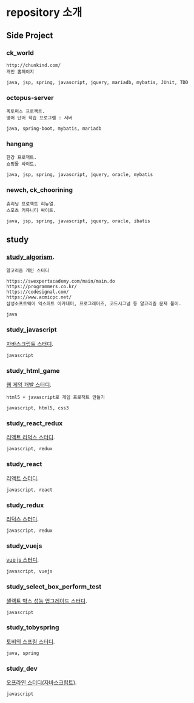 # repository 소개

## Side Project

### ck_world
```
http://chunkind.com/
개인 홈페이지

java, jsp, spring, javascript, jquery, mariadb, mybatis, JUnit, TDD
```

### octopus-server
```
옥토퍼스 프로잭트.
영어 단어 학습 프로그램 : 서버

java, spring-boot, mybatis, mariadb
```

### hangang
```
한강 프로잭트.
쇼핑몰 싸이트.

java, jsp, spring, javascript, jquery, oracle, mybatis
```

### newch, ck_choorining
```
츄리닝 프로잭트 리뉴얼.
스포츠 커뮤니티 싸이트.

java, jsp, spring, javascript, jquery, oracle, ibatis
```

## study

### [study_algorism](https://github.com/chunkind/study_algorism).
```
알고리즘 개인 스터디

https://swexpertacademy.com/main/main.do
https://programmers.co.kr/
https://codesignal.com/
https://www.acmicpc.net/
삼성소프트웨어 익스퍼트 아카데미, 프로그래머즈, 코드시그널 등 알고리즘 문제 풀이.

java
```

### study_javascript
[자바스크립트 스터디](https://github.com/chunkind/study_javascript).
```
javascript
```

### study_html_game
[웹 게임 개발 스터디](https://github.com/chunkind/study_html_game).
```
html5 + javascript로 게임 프로잭트 만들기

javascript, html5, css3
```

### study_react_redux
[리액트 리덕스 스터디](https://github.com/chunkind/study_react_redux).
```
javascript, redux
```

### study_react
[리액트 스터디](https://github.com/chunkind/study_react).
```
javascript, react
```

### study_redux
[리덕스 스터디](https://github.com/chunkind/study_redux).
```
javascript, redux
```

### study_vuejs
[vue js 스터디](https://github.com/chunkind/study_vuejs).
```
javascript, vuejs
```

### study_select_box_perform_test
[샐랙트 박스 성능 업그레이드 스터디](https://github.com/chunkind/study_select_box_perform_test).
```
javascript
```

### study_tobyspring
[토비의 스프링 스터디](https://github.com/chunkind/study_tobyspring).
```
java, spring
```

### study_dev
[오프라인 스터디(자바스크립트)](https://github.com/chunkind/study_dev).
```
javascript
```
